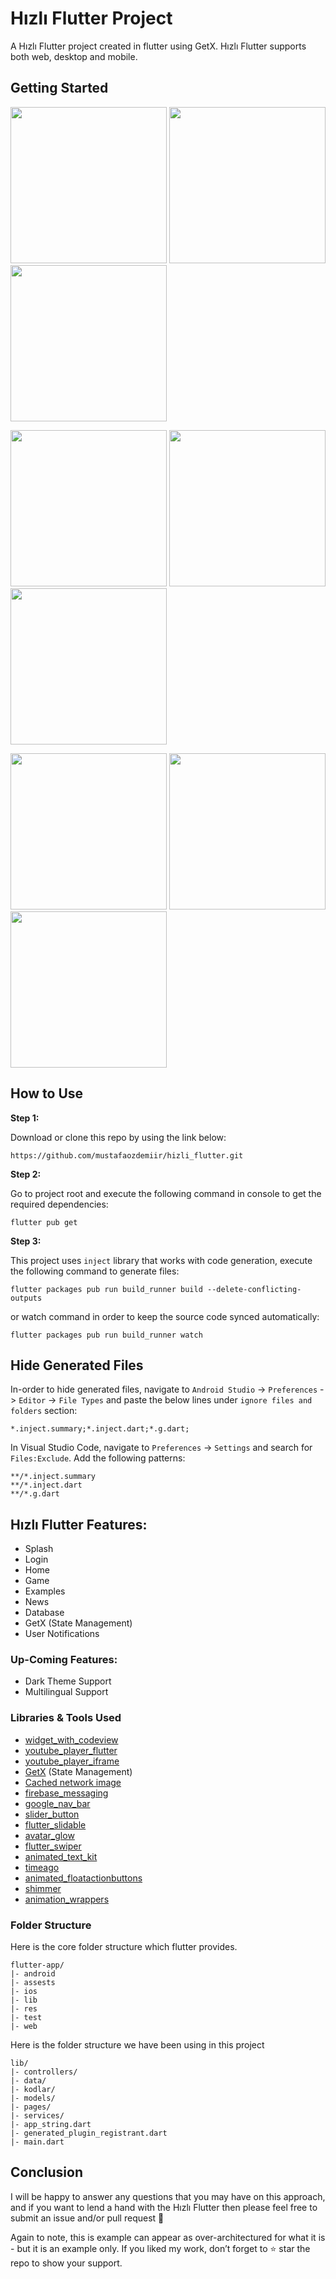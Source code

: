 # Hızlı Flutter Project

A Hızlı Flutter project created in flutter using GetX. Hızlı Flutter supports both web, desktop and  mobile.

## Getting Started
<p>
  <img src="ScreenShots/1.jpg" width="250" />
  <img src="ScreenShots/2.jpg" width="250" /> 
  <img src="ScreenShots/3.jpg" width="250" />
</p>
<p>
  <img src="ScreenShots/4.jpg" width="250" />
  <img src="ScreenShots/5.jpg" width="250" /> 
  <img src="ScreenShots/6.jpg" width="250" />
</p>
<p>
  <img src="ScreenShots/7.jpg" width="250" />
  <img src="ScreenShots/8.jpg" width="250" /> 
  <img src="ScreenShots/9.jpg" width="250" />
</p>


## How to Use 

**Step 1:**

Download or clone this repo by using the link below:

```
https://github.com/mustafaozdemiir/hizli_flutter.git
```

**Step 2:**

Go to project root and execute the following command in console to get the required dependencies: 

```
flutter pub get 
```

**Step 3:**

This project uses `inject` library that works with code generation, execute the following command to generate files:

```
flutter packages pub run build_runner build --delete-conflicting-outputs
```

or watch command in order to keep the source code synced automatically:

```
flutter packages pub run build_runner watch
```

## Hide Generated Files

In-order to hide generated files, navigate to `Android Studio` -> `Preferences` -> `Editor` -> `File Types` and paste the below lines under `ignore files and folders` section:

```
*.inject.summary;*.inject.dart;*.g.dart;
```

In Visual Studio Code, navigate to `Preferences` -> `Settings` and search for `Files:Exclude`. Add the following patterns:
```
**/*.inject.summary
**/*.inject.dart
**/*.g.dart
```

## Hızlı Flutter Features:

* Splash
* Login
* Home
* Game
* Examples
* News
* Database
* GetX (State Management)
* User Notifications


### Up-Coming Features:

* Dark Theme Support
* Multilingual Support

### Libraries & Tools Used

* [widget_with_codeview](https://github.com/X-Wei/widget_with_codeview)
* [youtube_player_flutter](https://github.com/sarbagyastha/youtube_player_flutter/tree/master/packages/youtube_player_flutter)
* [youtube_player_iframe](https://github.com/sarbagyastha/youtube_player_flutter)
* [GetX](https://github.com/jonataslaw/getx) (State Management)
* [Cached network image](https://github.com/Baseflow/flutter_cached_network_image)
* [firebase_messaging](https://github.com/firebase/flutterfire/tree/master/packages/firebase_messaging/firebase_messaging)
* [google_nav_bar](https://github.com/sooxt98/google_nav_bar)
* [slider_button](https://github.com/anirudhsharma392/Slider-Button)
* [flutter_slidable](https://github.com/letsar/flutter_slidable)
* [avatar_glow](https://github.com/apgapg/avatar_glow)
* [flutter_swiper](https://github.com/best-flutter/flutter_swiper)
* [animated_text_kit](https://github.com/aagarwal1012/Animated-Text-Kit/)
* [timeago](https://github.com/andresaraujo/timeago.dart)
* [animated_floatactionbuttons](https://github.com/jhontona/animated-floatbuttons)
* [shimmer](https://github.com/hnvn/flutter_shimmer)
* [animation_wrappers](https://github.com/jagritjkh/animation_wrappers)

### Folder Structure
Here is the core folder structure which flutter provides.

```
flutter-app/
|- android
|- assests
|- ios
|- lib
|- res
|- test
|- web
```

Here is the folder structure we have been using in this project

```
lib/
|- controllers/
|- data/
|- kodlar/
|- models/
|- pages/
|- services/
|- app_string.dart
|- generated_plugin_registrant.dart
|- main.dart
```


## Conclusion

I will be happy to answer any questions that you may have on this approach, and if you want to lend a hand with the Hızlı Flutter then please feel free to submit an issue and/or pull request 🙂

Again to note, this is example can appear as over-architectured for what it is - but it is an example only. If you liked my work, don’t forget to ⭐ star the repo to show your support.

